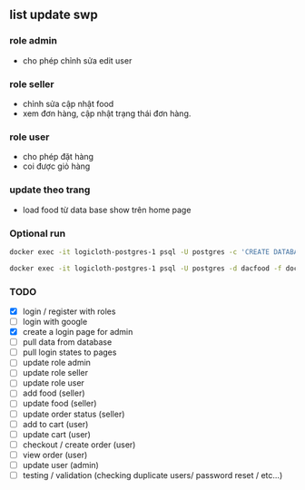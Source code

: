 ## list update swp


### role admin 
- cho phép chỉnh sửa edit user

### role seller
- chỉnh sửa cập nhật food
- xem đơn hàng, cập nhật trạng thái đơn hàng.

### role user
- cho phép đặt hàng
- coi được giỏ hàng

### update theo trang 
- load food từ data base show trên home page

### Optional run

```bash
docker exec -it logicloth-postgres-1 psql -U postgres -c 'CREATE DATABASE dacfood'; 
```
```bash
docker exec -it logicloth-postgres-1 psql -U postgres -d dacfood -f docker-entrypoint-initdb.d/postgres.sql;
```

### TODO
- [x] login / register with roles
- [ ] login with google
- [x] create a login page for admin
- [ ] pull data from database
- [ ] pull login states to pages
- [ ] update role admin
- [ ] update role seller
- [ ] update role user
- [ ] add food (seller)
- [ ] update food (seller)
- [ ] update order status (seller)
- [ ] add to cart (user)
- [ ] update cart (user)
- [ ] checkout / create order (user)
- [ ] view order (user)
- [ ] update user (admin)
- [ ] testing / validation (checking duplicate users/ password reset / etc...)